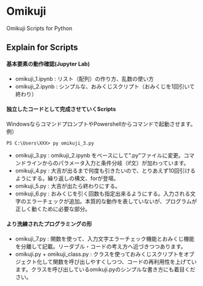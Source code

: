 # Omikuji
Omikuji Scripts for Python

## Explain for Scripts
#### 基本要素の動作確認(Jupyter Lab)
- omikuji_1.ipynb : リスト（配列）の作り方、乱数の使い方
- omikuji_2.ipynb : シンプルな、おみくじスクリプト（おみくじを1回引いて終わり）
#### 独立したコードとして完成させていくScripts
WindowsならコマンドプロンプトやPowershellからコマンドで起動させます。<br>
例）
```
PS C:\Users\XXX> py omikuji_3.py
```

- omikuji_3.py : omikuji_2.ipynb をベースにして".py"ファイルに変更。コマンドラインからのパラメータ入力と条件分岐（if文）が加わっています。
- omikuji_4.py : 大吉が出るまで何度も引きたいので、とりあえず10回引けるようにする。繰り返しの構文、forが登場。
- omikuji_5.py : 大吉が出たら終わりにする。
- omikuji_6.py : おみくじを引く回数も指定出来るようにする。入力される文字のエラーチェックが追加。本質的な動作を表していないが、プログラムが正しく動くために必要な部分。
#### より洗練されたプログラミングの形
- omikuji_7.py : 関数を使って、入力文字エラーチェック機能とおみくじ機能を分離して記載。リーダブル・コードの考え方へ近づきつつあります。
- omikuji.py + omikuji_class.py : クラスを使っておみくじスクリプトをオブジェクト化して関数を呼び出しやすくしつつ、コードの再利用性を上げています。クラスを呼び出しているomikuji.pyのシンプルな書き方にも着目ください。
